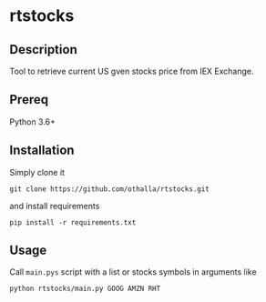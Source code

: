 # rtstocks

## Description

Tool to retrieve current US gven stocks price from IEX Exchange.

## Prereq

Python 3.6+

## Installation

Simply clone it 

```
git clone https://github.com/othalla/rtstocks.git
```

and install requirements

```
pip install -r requirements.txt
```

## Usage

Call ```main.pys``` script with a list or stocks symbols in arguments like

```
python rtstocks/main.py GOOG AMZN RHT 
```

